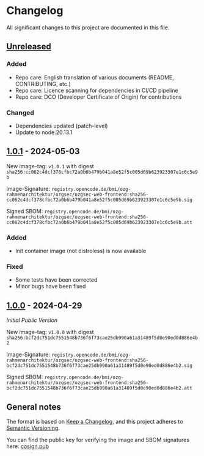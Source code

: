 # Changelog

All significant changes to this project are documented in this file.

## [Unreleased]

### Added

- Repo care: English translation of various documents (README, CONTRIBUTING, etc.)
- Repo care: Licence scanning for dependencies in CI/CD pipeline
- Repo care: DCO (Developer Certificate of Origin) for contributions

### Changed

- Dependencies updated (patch-level)
- Update to node:20.13.1

## [1.0.1] - 2024-05-03

New image-tag: `v1.0.1` with digest `sha256:cc062c4dcf378cfbc72a0b6b479b041a8e52f5c005d69b623923307e1c6c5e9b`

Image-Signature: `registry.opencode.de/bmi/ozg-rahmenarchitektur/ozgsec/ozgsec-web-frontend:sha256-cc062c4dcf378cfbc72a0b6b479b041a8e52f5c005d69b623923307e1c6c5e9b.sig`

Signed SBOM: `registry.opencode.de/bmi/ozg-rahmenarchitektur/ozgsec/ozgsec-web-frontend:sha256-cc062c4dcf378cfbc72a0b6b479b041a8e52f5c005d69b623923307e1c6c5e9b.att`

### Added

- Init container image (not distroless) is now available

### Fixed

- Some tests have been corrected
- Minor bugs have been fixed

## [1.0.0] - 2024-04-29

_Initial Public Version_

New image-tag: `v1.0.0` with digest `sha256:bcf2dc751dc7551548b736f6f73cae25db990a61a31489f5d0e90ed0d886e4b2`

Image-Signature: `registry.opencode.de/bmi/ozg-rahmenarchitektur/ozgsec/ozgsec-web-frontend:sha256-bcf2dc751dc7551548b736f6f73cae25db990a61a31489f5d0e90ed0d886e4b2.sig`

Signed SBOM: `registry.opencode.de/bmi/ozg-rahmenarchitektur/ozgsec/ozgsec-web-frontend:sha256-bcf2dc751dc7551548b736f6f73cae25db990a61a31489f5d0e90ed0d886e4b2.att`

## General notes

The format is based on [Keep a Changelog](https://keepachangelog.com/en/1.1.0/),
and this project adheres to [Semantic Versioning](https://semver.org/spec/v2.0.0.html).

You can find the public key for verifying the image and SBOM signatures here: [cosign.pub](https://gitlab.opencode.de/bmi/ozg-rahmenarchitektur/ozgsec/ozgsec-web-frontend/-/blob/main/cosign.pub)

[Unreleased]: https://gitlab.opencode.de/bmi/ozg-rahmenarchitektur/ozgsec/ozgsec-web-frontend/-/compare/v1.0.1...HEAD
[1.0.1]: https://gitlab.opencode.de/bmi/ozg-rahmenarchitektur/ozgsec/ozgsec-web-frontend/-/compare/v1.0.0...v1.0.1
[1.0.0]: https://gitlab.opencode.de/bmi/ozg-rahmenarchitektur/ozgsec/ozgsec-web-frontend/-/compare/main...v1.0.0